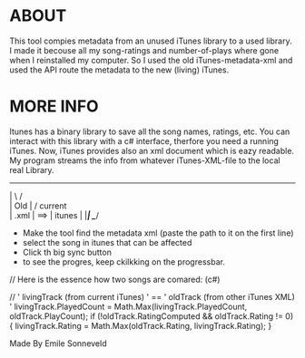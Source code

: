 
ABOUT
=====

This tool compies metadata from an unused iTunes library to a used library.
I made it becouse all my song-ratings and number-of-plays where gone when I reinstalled my computer. So I used the old iTunes-metadata-xml and used the API route the metadata to the new (living) iTunes.

MORE INFO
=========

Itunes has a binary library to save all the song names, ratings, etc. You can interact with this library with a c# interface, therfore you need a running iTunes.
Now, iTunes provides also an xml document which is eazy readable.
My program streams the info from whatever iTunes-XML-file to the local real Library.

  ______          ______
 |      \        /      \
 |  Old  |      / current\
 |  .xml | ==> |  itunes  |
 |_______|      \________/


* Make the tool find the metadata xml (paste the path to it on the first line)
* select the song in itunes that can be affected
* Click th big sync button
* to see the progres, keep ckilkking on the progressbar.


 
// Here is the essence how two songs are comared: (c#)

// ' livingTrack (from current iTunes) '  ==  ' oldTrack (from other iTunes XML) '
livingTrack.PlayedCount = Math.Max(livingTrack.PlayedCount, oldTrack.PlayCount);
if (!oldTrack.RatingComputed && oldTrack.Rating != 0)
{
    livingTrack.Rating = Math.Max(oldTrack.Rating, livingTrack.Rating);
}



Made By Emile Sonneveld